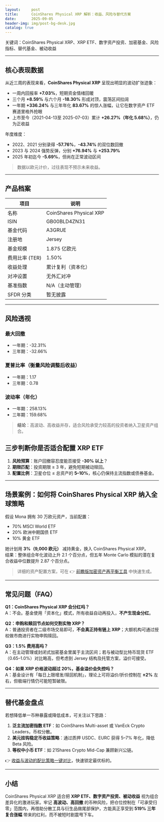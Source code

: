 ```yaml
---
layout:     post
title:      CoinShares Physical XRP 解析：收益、风险与替代方案
date:       2025-09-05
header-img: img/post-bg-desk.jpg
catalog: true
---
```


关键词：CoinShares Physical XRP、XRP ETF、数字资产投资、加密基金、风险指标、替代基金、被动收益

---

## 核心表现数据

从近三周的表现来看，**CoinShares Physical XRP** 呈现出明显的波动扩张迹象：  
- 一周内回报率 **+7.03%**，短期资金情绪回暖  
- 三个月 **+8.59%** 与六个月 **-18.30%** 形成对顶，震荡区间拉阔  
- 一年期 **+336.24%** 与三年年化 **83.67%** 的惊人涨幅，让它在数字资产 ETF 赛道里格外抢眼  
- 上市至今（2021-04-13至 2025-07-03）累计 **+26.27%（年化 5.68%）**，仍为正收益

年度维度：  
- 2022、2021 分别录得 **-57.76%**，**-43.74%** 的双位数回撤  
- 2023 与 2024 强势反弹，分别 **+76.94%** 与 **+253.79%**  
- 2025 年初迄今 **-5.69%**，但尚在正常波动区间

> 数据以欧元计价，过往表现不预示未来收益。

---

## 产品档案

| 项目                | 说明                    |
|---------------------|-------------------------|
| 名称                | CoinShares Physical XRP |
| ISIN                | GB00BLD4ZN31            |
| 基金代码            | A3GRUE                  |
| 注册地              | Jersey                  |
| 基金规模            | 1.875 亿欧元            |
| 费用比率 (TER)      | 1.50%                   |
| 收益处理            | 累计复利（资本化）      |
| 对冲设置            | 无外汇对冲              |
| 基准指数            | N/A（主动管理）         |
| SFDR 分类           | 暂无披露                |

---

## 风险透视

### 最大回撤
- 一年期：-32.31%  
- 三年期：-32.66%  

### 夏普比率（衡量风险调整后收益）
- 一年期：1.17  
- 三年期：0.78  

### 波动率（年化）
- 一年期：258.13%  
- 三年期：159.68%  

> **结论**：高波动、高收益并存，适合风险承受力较高的投资者纳入卫星资产组合。

## 三步判断你是否适合配置 XRP ETF

1. **风险预算**：账户回撤容忍度能否接受 **-30% 以上**？  
2. **期限匹配**：投资期限 ≥ 3 年，避免短期被动赎回。  
3. **配置比例**：卫星仓位 ≤ 总资产的 **5–10%**，核心仍保持主流指数或债券基金。

---

## 场景案例：如何将 CoinShares Physical XRP 纳入全球策略

假设 Mona 拥有 30 万欧元资产，当前配置：  
- 70% MSCI World ETF  
- 20% 欧洲中期国债 ETF  
- 10% 黄金 ETF  

她计划用 **3%（9,000 欧元）** 减持黄金，换入 CoinShares Physical XRP。  
结果：整体组合年化波动上升 2.1 个百分点，但五年 Monte Carlo 模拟的潜在复合收益中位数提升 2.87 个百分点。  
> 详细的资产配置方案，可在 👉 [前瞻版加密资产再平衡工具](https://okxdog.com/) 中快速生成。

---

## 常见问题（FAQ）

**Q1：CoinShares Physical XRP 会分红吗？**  
A：不会。基金使用「资本化」模式，所有收益自动再投入，**不产生现金分红**。

**Q2：申购和赎回节点如何交割实物 XRP？**  
A：普通投资者在二级市场交易即可，**不会真正持有链上 XRP**；大额机构可通过授权做市商进行实物申购赎回。

**Q3：1.5% 费用高吗？**  
A：在主动管理或封闭式加密基金里属于主流区间；若与被动型比特币现货 ETF（0.65–1.0%）对比略高，但考虑到 Jersey 结构及托管方案，溢价可接受。

**Q4：如果 XRP 价格波动超过 20%，基金溢价会失控吗？**  
A：基金设计有「每日上限增发/赎回机制」，理论上可将溢价/折价控制在 **±2%** 左右，但极端行情仍可能短暂破限。

---

## 替代基金盘点

若想降低单一币种暴露或降低成本，可关注以下思路：  
1. **泛主流加密指数 ETF**：如 CoinShares Multi-asset 或 VanEck Crypto Leaders，币权分散。  
2. **美元挂钩稳定币收益策略**：通过质押 USDC、EURC 获得 5–7% 年化，降低 Beta 风险。  
3. **等权中小币 ETF**：如 21Shares Crypto Mid-Cap 兼顾新兴公链。  

👉 [收益与波动的配比策略一键对比](https://okxdog.com/)，快速锁定最优标的。

---

## 小结

CoinShares Physical XRP 适合把 **XRP ETF、数字资产投资、被动收益** 视为组合差异化的激进玩家。牢记 **高波动、高回撤** 的币种风险，把仓位控制在「可承受归零」范围内，再借助分散工具与衍生品做尾部保护，方能真正享受到 **519% 三年复合涨幅** 带来的红利，而不被短时剧震甩下车。